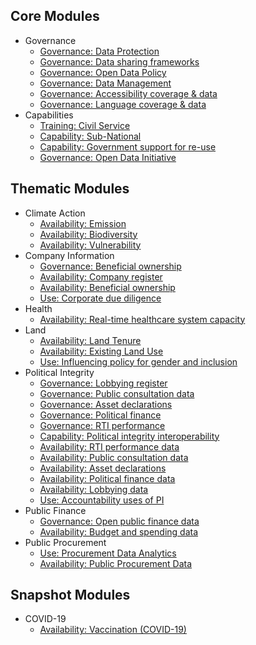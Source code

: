 
## Core Modules

* Governance 
    * [Governance: Data Protection](../indicators/G.GOVERNANCE.DPL.md)
    * [Governance: Data sharing frameworks](../indicators/G.GOVERNANCE.DATASHARING.md)
    * [Governance: Open Data Policy](../indicators/G.GOVERNANCE.ODPOLICY.md)
    * [Governance: Data Management](../indicators/G.GOVERNANCE.DATAMANAGE.md)
    * [Governance: Accessibility coverage & data](../indicators/G.GOVERNANCE.ACCESSIBILITY.md)
    * [Governance: Language coverage & data](../indicators/G.GOVERNANCE.LANG.md)
* Capabilities 
    * [Training: Civil Service](../indicators/C.CAPABILITIES.TRAIN.md)
    * [Capability: Sub-National](../indicators/C.CAPABILITIES.SUBNAT.md)
    * [Capability: Government support for re-use](../indicators/C.CAPABILITIES.GOVSUPPORT.md)
    * [Governance: Open Data Initiative](../indicators/C.CAPABILITIES.ODINIT.md)
## Thematic Modules

* Climate Action 
    * [Availability: Emission](../indicators/A.CLIMATE.EMI.md)
    * [Availability: Biodiversity](../indicators/A.CLIMATE.BIO.md)
    * [Availability: Vulnerability](../indicators/A.CLIMATE.VUL.md)
* Company Information 
    * [Governance: Beneficial ownership](../indicators/G.COMPANY.BOT.md)
    * [Availability: Company register](../indicators/A.COMPANY.REG.md)
    * [Availability: Beneficial ownership ](../indicators/A.COMPANY.BOT.md)
    * [Use: Corporate due diligence](../indicators/U.COMPANY.DUEDIL.md)
* Health 
    * [Availability: Real-time healthcare system capacity](../indicators/A.HEALTH.RTC.md)
* Land 
    * [Availability: Land Tenure](../indicators/A.LAND.TENURE.md)
    * [Availability: Existing Land Use](../indicators/A.LAND.ELU.md)
    * [Use: Influencing policy for gender and inclusion](../indicators/U.LAND.GENDERINCLUSION.md)
* Political Integrity 
    * [Governance: Lobbying register](../indicators/G.PI.LOBBY.md)
    * [Governance: Public consultation data](../indicators/G.PI.PUBCON.md)
    * [Governance: Asset declarations](../indicators/G.PI.IAD.md)
    * [Governance: Political finance](../indicators/G.PI.POLFIN.md)
    * [Governance: RTI performance](../indicators/G.PI.RTI.md)
    * [Capability: Political integrity interoperability](../indicators/C.PI.INTEROP.md)
    * [Availability: RTI performance data](../indicators/A.PI.RTI.md)
    * [Availability: Public consultation data](../indicators/A.PI.PUBCON.md)
    * [Availability: Asset declarations](../indicators/A.PI.IAD.md)
    * [Availability: Political finance data](../indicators/A.PI.POLFIN.md)
    * [Availability: Lobbying data](../indicators/A.PI.LOBBY.md)
    * [Use: Accountability uses of PI](../indicators/U.PI.ACCOUNT.md)
* Public Finance
    * [Governance: Open public finance data](../indicators/G.PF.PUB-FINANCE.md)
    * [Availability: Budget and spending data](../indicators/A.PF.BUDGETSPEND.md)
* Public Procurement 
    * [Use: Procurement Data Analytics](../indicators/U.PROCUREMENT.ANALYTICS.md)
    * [Availability: Public Procurement Data](../indicators/A.PROCUREMENT.OC.md)
## Snapshot Modules

* COVID-19 
    * [Availability: Vaccination (COVID-19)](../indicators/A.COVID.VAC.md)
